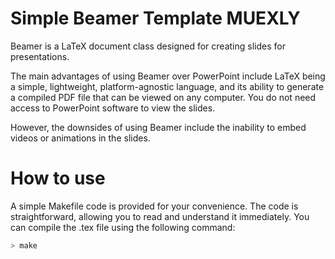 # Simple Beamer Template MUEXLY

Beamer is a LaTeX document class designed for creating slides for presentations.

The main advantages of using Beamer over PowerPoint include LaTeX being a simple, lightweight, platform-agnostic language, and its ability to generate a compiled PDF file that can be viewed on any computer. You do not need access to PowerPoint software to view the slides.

However, the downsides of using Beamer include the inability to embed videos or animations in the slides.

# How to use
A simple Makefile code is provided for your convenience. The code is straightforward, allowing you to read and understand it immediately. You can compile the .tex file using the following command:

```bash
> make
```
